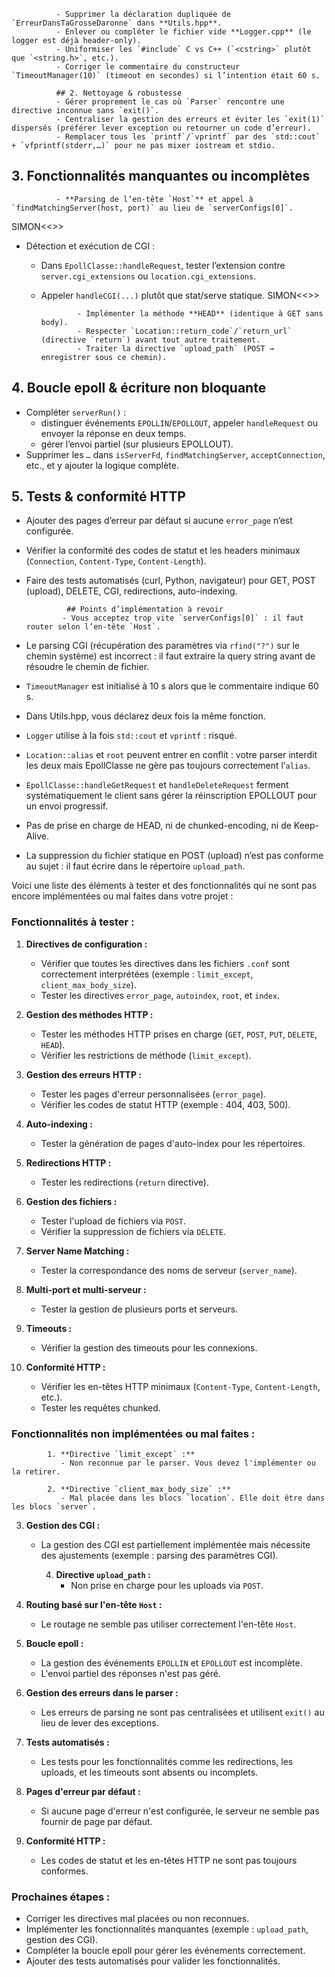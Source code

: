               - Supprimer la déclaration dupliquée de `ErreurDansTaGrosseDaronne` dans **Utils.hpp**.  
              - Enlever ou compléter le fichier vide **Logger.cpp** (le logger est déjà header-only).  
              - Uniformiser les `#include` C vs C++ (`<cstring>` plutôt que `<string.h>`, etc.).  
              - Corriger le commentaire du constructeur `TimeoutManager(10)` (timeout en secondes) si l’intention était 60 s.

              ## 2. Nettoyage & robustesse  
              - Gérer proprement le cas où `Parser` rencontre une directive inconnue sans `exit()`.  
              - Centraliser la gestion des erreurs et éviter les `exit(1)` dispersés (préférer lever exception ou retourner un code d’erreur).  
              - Remplacer tous les `printf`/`vprintf` par des `std::cout` + `vfprintf(stderr,…)` pour ne pas mixer iostream et stdio.

## 3. Fonctionnalités manquantes ou incomplètes  
              - **Parsing de l’en-tête `Host`** et appel à `findMatchingServer(host, port)` au lieu de `serverConfigs[0]`. 



SIMON<<>>
- Détection et exécution de CGI :  
  - Dans `EpollClasse::handleRequest`, tester l’extension contre `server.cgi_extensions` ou `location.cgi_extensions`.  
  - Appeler `handleCGI(...)` plutôt que stat/serve statique.
SIMON<<>>



                - Implémenter la méthode **HEAD** (identique à GET sans body).  
                - Respecter `Location::return_code`/`return_url` (directive `return`) avant tout autre traitement.  
                - Traiter la directive `upload_path` (POST → enregistrer sous ce chemin).

## 4. Boucle epoll & écriture non bloquante  
- Compléter `serverRun()` :  
  - distinguer événements `EPOLLIN`/`EPOLLOUT`, appeler `handleRequest` ou envoyer la réponse en deux temps.  
  - gérer l’envoi partiel (sur plusieurs EPOLLOUT).  
- Supprimer les `…` dans `isServerFd`, `findMatchingServer`, `acceptConnection`, etc., et y ajouter la logique complète.

## 5. Tests & conformité HTTP  
- Ajouter des pages d’erreur par défaut si aucune `error_page` n’est configurée.  
- Vérifier la conformité des codes de statut et les headers minimaux (`Connection`, `Content‐Type`, `Content‐Length`).  
- Faire des tests automatisés (curl, Python, navigateur) pour GET, POST (upload), DELETE, CGI, redirections, auto-indexing.

               ## Points d’implémentation à revoir  
              - Vous acceptez trop vite `serverConfigs[0]` : il faut router selon l’en-tête `Host`.  
- Le parsing CGI (récupération des paramètres via `rfind("?")` sur le chemin système) est incorrect : il faut extraire la query string avant de résoudre le chemin de fichier.  
- `TimeoutManager` est initialisé à 10 s alors que le commentaire indique 60 s.  
- Dans Utils.hpp, vous déclarez deux fois la même fonction.  
- `Logger` utilise à la fois `std::cout` et `vprintf` : risqué.  
- `Location::alias` et `root` peuvent entrer en conflit : votre parser interdit les deux mais EpollClasse ne gère pas toujours correctement l’`alias`.  
- `EpollClasse::handleGetRequest` et `handleDeleteRequest` ferment systématiquement le client sans gérer la réinscription EPOLLOUT pour un envoi progressif.  
- Pas de prise en charge de HEAD, ni de chunked-encoding, ni de Keep-Alive.  
- La suppression du fichier statique en POST (upload) n’est pas conforme au sujet : il faut écrire dans le répertoire `upload_path`.


















Voici une liste des éléments à tester et des fonctionnalités qui ne sont pas encore implémentées ou mal faites dans votre projet :

### **Fonctionnalités à tester :**
1. **Directives de configuration :**
   - Vérifier que toutes les directives dans les fichiers `.conf` sont correctement interprétées (exemple : `limit_except`, `client_max_body_size`).
   - Tester les directives `error_page`, `autoindex`, `root`, et `index`.

2. **Gestion des méthodes HTTP :**
   - Tester les méthodes HTTP prises en charge (`GET`, `POST`, `PUT`, `DELETE`, `HEAD`).
   - Vérifier les restrictions de méthode (`limit_except`).

3. **Gestion des erreurs HTTP :**
   - Tester les pages d'erreur personnalisées (`error_page`).
   - Vérifier les codes de statut HTTP (exemple : 404, 403, 500).

4. **Auto-indexing :**
   - Tester la génération de pages d'auto-index pour les répertoires.

5. **Redirections HTTP :**
   - Tester les redirections (`return` directive).

6. **Gestion des fichiers :**
   - Tester l'upload de fichiers via `POST`.
   - Vérifier la suppression de fichiers via `DELETE`.

7. **Server Name Matching :**
   - Tester la correspondance des noms de serveur (`server_name`).

8. **Multi-port et multi-serveur :**
   - Tester la gestion de plusieurs ports et serveurs.

9. **Timeouts :**
   - Vérifier la gestion des timeouts pour les connexions.

10. **Conformité HTTP :**
    - Vérifier les en-têtes HTTP minimaux (`Content-Type`, `Content-Length`, etc.).
    - Tester les requêtes chunked.

### **Fonctionnalités non implémentées ou mal faites :**
            1. **Directive `limit_except` :**
               - Non reconnue par le parser. Vous devez l'implémenter ou la retirer.

            2. **Directive `client_max_body_size` :**
               - Mal placée dans les blocs `location`. Elle doit être dans les blocs `server`.

3. **Gestion des CGI :**
   - La gestion des CGI est partiellement implémentée mais nécessite des ajustements (exemple : parsing des paramètres CGI).

      4. **Directive `upload_path` :**
         - Non prise en charge pour les uploads via `POST`.

5. **Routing basé sur l'en-tête `Host` :**
   - Le routage ne semble pas utiliser correctement l'en-tête `Host`.

6. **Boucle epoll :**
   - La gestion des événements `EPOLLIN` et `EPOLLOUT` est incomplète.
   - L'envoi partiel des réponses n'est pas géré.

7. **Gestion des erreurs dans le parser :**
   - Les erreurs de parsing ne sont pas centralisées et utilisent `exit()` au lieu de lever des exceptions.

8. **Tests automatisés :**
   - Les tests pour les fonctionnalités comme les redirections, les uploads, et les timeouts sont absents ou incomplets.

9. **Pages d'erreur par défaut :**
   - Si aucune page d'erreur n'est configurée, le serveur ne semble pas fournir de page par défaut.

10. **Conformité HTTP :**
    - Les codes de statut et les en-têtes HTTP ne sont pas toujours conformes.

### **Prochaines étapes :**
- Corriger les directives mal placées ou non reconnues.
- Implémenter les fonctionnalités manquantes (exemple : `upload_path`, gestion des CGI).
- Compléter la boucle epoll pour gérer les événements correctement.
- Ajouter des tests automatisés pour valider les fonctionnalités.